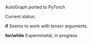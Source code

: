 AutoGraph ported to PyTorch

Current status:

**if**
Seems to work with tensor arguments.

**for/while**
Experminetal, in progress
